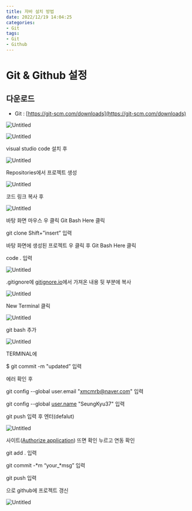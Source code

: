 ```yaml
---
title: 자바 설치 방법
date: 2022/12/19 14:04:25 
categories:
- Git
tags:
- Git
- Github
---
```


# Git & Github 설정

## 다운로드

- Git : [https://git-scm.com/downloads](https://git-scm.com/downloads)

![Untitled](/images/2022/12/test/Untitled.png)

![Untitled](/images/2022/12/test/Untitled%201.png)

visual studio code 설치 후 

![Untitled](/images/2022/12/test/Untitled%202.png)

Repositories에서 프로젝트 생성

![Untitled](/images/2022/12/test/Untitled%203.png)

코드 링크 복사 후

![Untitled](/images/2022/12/test/Untitled%204.png)

바탕 화면 마우스 우 클릭 Git Bash Here 클릭

git clone Shift+”insert” 입력

바탕 화면에 생성된 프로젝트 우 클릭 후 Git Bash Here 클릭

code . 입력

![Untitled](/images/2022/12/test/Untitled%205.png)

.gitignore에 [gitignore.io](http://gitignore.io)에서 가져온 내용 뒷 부분에 복사

![Untitled](/images/2022/12/test/Untitled%206.png)

New Terminal 클릭

![Untitled](/images/2022/12/test/Untitled%207.png)

git bash 추가

![Untitled](/images/2022/12/test/Untitled%208.png)

TERMINAL에 

$ git commit -m "updated” 입력

에러 확인 후 

git config --global user.email "[xmcmrb@naver.com](mailto:xmcmrb@naver.com)" 입력

git config --global [user.name](http://user.name/) "SeungKyu37" 입력

git push 입력 후 엔터(defalut)

![Untitled](/images/2022/12/test/Untitled%209.png)

사이트([Authorize application](https://github.com/login/oauth/authorize?response_type=code&client_id=0120e057bd645470c1ed&state=c2eed072aca1421ba0cbe3543e106698&code_challenge_method=S256&code_challenge=RZaHGv0Vfi0pYT9EesfPm7zjC7JDlSiztKRdStMvMJQ&redirect_uri=http%3a%2f%2flocalhost%3a50179%2f&scope=repo+gist+workflow)) 뜨면 확인 누르고 연동 확인

git add . 입력

git commit -*m “your_*msg” 입력

git push 입력

으로 github에 프로젝트 갱신

![Untitled](/images/2022/12/test/Untitled%2010.png)